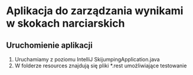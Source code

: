 # Aplikacja do zarządzania wynikami w skokach narciarskich

## Uruchomienie aplikacji
1. Uruchamiamy z poziomu IntelliJ SkijumpingApplication.java
2. W folderze resources znajdują się pliki *.rest umożliwiające testowanie

